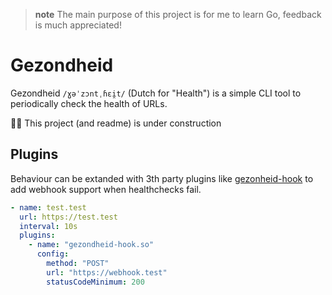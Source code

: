 > **note**
> The main purpose of this project is for me to learn Go, feedback is much appreciated!

# Gezondheid

Gezondheid `/ɣəˈzɔntˌɦɛi̯t/` (Dutch for "Health") is a simple CLI tool to periodically check the health of URLs.

👷‍♂️ This project (and readme) is under construction

## Plugins

Behaviour can be extanded with 3th party plugins like [gezonheid-hook](https://github.com/LiamEderzeel/gezondheid-hook) to add webhook support when healthchecks fail.

```yaml
- name: test.test
  url: https://test.test
  interval: 10s
  plugins:
    - name: "gezondheid-hook.so"
      config:
        method: "POST"
        url: "https://webhook.test"
        statusCodeMinimum: 200
```




